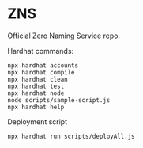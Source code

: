 # ZNS

Official Zero Naming Service repo.

Hardhat commands:

```shell
npx hardhat accounts
npx hardhat compile
npx hardhat clean
npx hardhat test
npx hardhat node
node scripts/sample-script.js
npx hardhat help
```

Deployment script

```shell
npx hardhat run scripts/deployAll.js
```